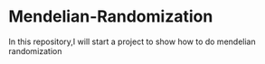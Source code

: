 # Mendelian-Randomization
In this repository,I will start a project to show how to do mendelian randomization
